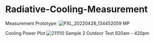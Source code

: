 # Radiative-Cooling-Measurement


Measurement Prototype:
![PXL_20220428_134452059 MP](https://user-images.githubusercontent.com/42718253/171709413-c23f7978-1812-45a2-9540-c1ea0866dbc9.jpg)


Cooling Power Plot
![211110 Sample 2 Outdoor Test 820am - 420pm](https://user-images.githubusercontent.com/42718253/171709759-b47fe775-8925-464f-b117-1bcb65c0b040.png)
